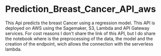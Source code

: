 # Prediction_Breast_Cancer_API_aws
This Api predicts the breast Cancer using a regression model.
This API is deployed on AWS using the Sagemaker, S3, Lambda and API Gateway services.
For cost reasons  I don't share the link of this  API, but I do share the notebook where is the preprocessing of the data, the model and the creation of the endpoint,  wich allows the connection with the serverless lambda.
